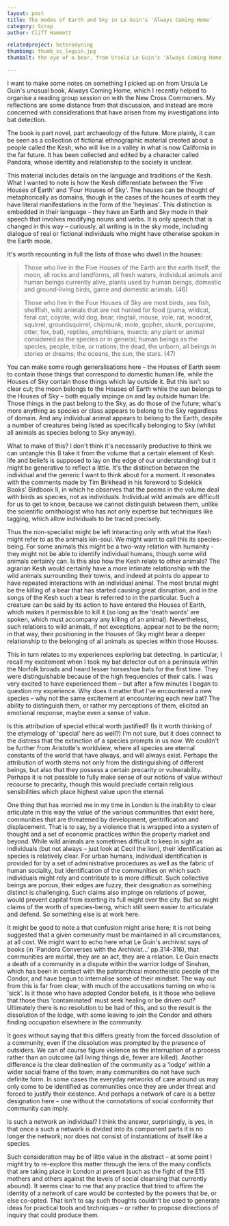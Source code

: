 ```yaml
---
layout: post
title: The modes of Earth and Sky in Le Guin's 'Always Coming Home'
category: Scrap
author: Cliff Hammett

relatedproject: heterodyning
thumbimg: thumb_sc_leguin.jpg
thumbalt: the eye of a bear, from Ursula Le Guin's 'Always Coming Home'

---
```


I want to make some notes on something I picked up on from Ursula Le Guin's unusual book, Always Coming Home, which I recently helped to organise a reading group session on with the New Cross Commoners. My reflections are some distance from that discussion, and instead are more concerned with considerations that have arisen from my investigations into bat detection.

The book is part novel, part archaeology of the future. More plainly, it can be seen as a collection of fictional ethnographic material created about a people called the Kesh, who will live in a valley in what is now California in the far future. It has been collected and edited by a character called Pandora, whose identity and relationship to the society is unclear.

This material includes details on the language and traditions of the Kesh. What I wanted to note is how the Kesh differentiate between the 'Five Houses of Earth' and 'Four Houses of Sky'. The houses can be thought of metaphorically as domains, though in the cases of the houses of earth they have literal manifestations in the form of the 'heyimas'. This distinction is embedded in their language – they have an Earth and Sky mode in their speech that involves modifying nouns and verbs. It is only speech that is changed in this way – curiously, all writing is in the sky mode, including dialogue of real or fictional individuals who might have otherwise spoken in the Earth mode.

It's worth recounting in full the lists of those who dwell in the houses:

>Those who live in the Five Houses of the Earth are the earth itself, the moon, all rocks and landforms, all fresh waters, individual animals and human beings currently alive, plants used by human beings, domestic and ground-living birds, game and domestic animals. (46)

>Those who live in the Four Houses of Sky are most birds, sea fish, shellfish, wild animals that are not hunted for food (puma, wildcat, feral cat, coyote, wild dog, bear, ringtail, mouse, vole, rat, woodrat, squirrel, groundsquirrel, chipmunk, mole, gopher, skunk, porcupine, otter, fox, bat), reptiles, amphibians, insects; any plant or animal considered as the species or in general; human beings as the species, people, tribe, or nations; the dead, the unborn; all beings in stories or dreams; the oceans, the sun, the stars. (47)

You can make some rough generalisations here – the Houses of Earth seem to contain those things that correspond to domestic human life, while the Houses of Sky contain those things which lay outside it. But this isn't so clear cut; the moon belongs to the Houses of Earth while the sun belongs to the Houses of Sky – both equally impinge on and lay outside human life. Those things in the past belong to the Sky, as do those of the future; what's more anything as species or class appears to belong to the Sky regardless of domain. And any individual animal appears to belong to the Earth, despite a number of creatures being listed as specifically belonging to Sky (whilst all animals as species belong to Sky anyway).

What to make of this? I don't think it's necessarily productive to think we can untangle this (I take it from the volume that a certain element of Kesh life and beliefs is supposed to lay on the edge of our understanding) but it might be generative to reflect a little. It's the distinction between the individual and the generic I want to think about for a moment. It resonates with the comments made by Tim Birkhead in his foreword to Sidekick Books' Birdbook II, in which he observes that the poems in the volume deal with birds as species, not as individuals. Individual wild animals are difficult for us to get to know, because we cannot distinguish between them, unlike the scientific ornithologist who has not only expertise but techniques like tagging, which allow individuals to be traced precisely.

Thus the non-specialist might be left interacting only with what the Kesh might refer to as the animals kin-soul. We might want to call this its species-being. For some animals this might be a two-way relation with humanity - they might not be able to identify individual humans, though some wild animals certainly can. Is this also how the Kesh relate to other animals? The agrarian Kesh would certainly have a more intimate relationship with the wild animals surrounding their towns, and indeed at points do appear to have repeated interactions with an individual animal. The most brutal might be the killing of a bear that has started causing great disruption, and in the songs of the Kesh such a bear is referred to in the particular. Such a creature can be said by its action to have entered the Houses of Earth, which makes it permissible to kill it (so long as the 'death words' are spoken, which must accompany any killing of an animal). Nevertheless, such relations to wild animals, if not exceptions, appear not to be the norm; in that way, their positioning in the Houses of Sky might bear a deeper relationship to the belonging of all animals as species within those Houses.

This in turn relates to my experiences exploring bat detecting. In particular, I recall my excitement when I took my bat detector out on a peninsula within the Norfolk broads and heard lesser horseshoe bats for the first time. They were distinguishable because of the high frequencies of their calls. I was very excited to have experienced them – but after a few minutes I began to question my experience. Why does it matter that I've encountered a new species – why not the same excitement at encountering each new bat? The ability to distinguish them, or rather my perceptions of them, elicited an emotional response, maybe even a sense of value. 

Is this attribution of special ethical worth justified? (Is it worth thinking of the etymology of 'special' here as well?) I'm not sure, but it does connect to the distress that the extinction of a species prompts in us now. We couldn't be further from Aristotle's worldview, where all species are eternal constants of the world that have always, and will always exist. Perhaps the attribution of worth stems not only from the distinguishing of different beings, but also that they possess a certain precarity or vulnerability. Perhaps it is not possible to fully make sense of our notions of value without recourse to precarity, though this would preclude certain religious sensibilities which place highest value upon the eternal.

One thing that has worried me in my time in London is the inability to clear articulate in this way the value of the various communities that exist here, communities that are threatened by development, gentrification and displacement. That is to say, by a violence that is wrapped into a system of thought and a set of economic practices within the property market and beyond. While wild animals are sometimes difficult to keep in sight as individuals (but not always – just look at Cecil the lion), their identification as species is relatively clear. For urban humans, individual identification is provided for by a set of administrative procedures as well as the fabric of human sociality, but identification of the communities on which such individuals might rely and contribute to is more difficult. Such collective beings are porous, their edges are fuzzy, their designation as something distinct is challenging. Such claims also impinge on relations of power, would prevent capital from exerting its full might over the city. But so might claims of the worth of species-being, which still seem easier to articulate and defend. So something else is at work here.

It might be good to note a that confusion might arise here; it is not being suggested that a given community must be maintained in all circumstances, at all cost. We might want to echo here what Le Guin's archivist says of books (in 'Pandora Converses with the Archivist...' pp.314-316), that communities are mortal, they are an act, they are a relation. Le Guin enacts a death of a community in a dispute within the warrior lodge of Sinshan, which has been in contact with the patriarchical monotheistic people of the Condor, and have begun to internalise some of their mindset. The way out from this is far from clear, with much of the accusations turning on who is 'sick'. Is it those who have adopted Condor beliefs, is it those who believe that those thus 'contaminated' must seek healing or be driven out? Ultimately there is no resolution to be had of this, and so the result is the dissolution of the lodge, with some leaving to join the Condor and others finding occupation elsewhere in the community.

It goes without saying that this differs greatly from the forced dissolution of a community, even if the dissolution was prompted by the presence of outsiders. We can of course figure violence as the interruption of a process rather than an outcome (all living things die, fewer are killed). Another difference is the clear delineation of the community as a 'lodge' within a wider social frame of the town; many communities do not have such definite form. In some cases the everyday networks of care around us may only come to be identified as communities once they are under threat and forced to justify their existence. And perhaps a network of care is a better designation here – one without the connotations of social conformity that community can imply.

Is such a network an individual? I think the answer, surprisingly, is yes, in that once a such a network is divided into its component parts it is no longer the network; nor does not consist of instantiations of itself like a species.

Such consideration may be of little value in the abstract – at some point I might try to re-explore this matter through the lens of the many conflicts that are taking place in London at present (such as the fight of the E15 mothers and others against the levels of social cleansing that currently abound). It seems clear to me that any practice that tried to affirm the identity of a network of care would be contested by the powers that be, or else co-opted. That isn't to say such thoughts couldn't be used to generate ideas for practical tools and techniques – or rather to propose directions of inquiry that could produce them.
